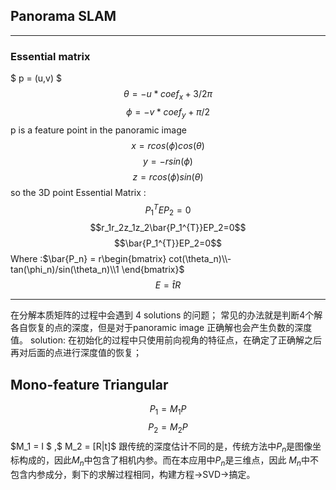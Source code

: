 ## Panorama SLAM
------
### Essential matrix 
$  p = (u,v) $ 
$$ \theta = -u*coef_x+3/2\pi$$
$$ \phi = -v*coef_y+\pi/2$$ p is a feature point in the panoramic image  
$$x = r cos(\phi )cos(\theta ) $$
$$y = -r sin(\phi )$$
$$z = r cos(\phi)sin(\theta)$$
so the 3D point Essential Matrix : 
$$ P_1^{T}EP_2=0$$
$$r_1r_2z_1z_2\bar{P_1^{T}}EP_2=0$$
$$\bar{P_1^{T}}EP_2=0$$
Where  :$\bar{P_n} = r\begin{bmatrix}
cot(\theta_n)\\-tan(\phi_n)/sin(\theta_n)\\1
\end{bmatrix}$
$$E= \hat{t}R$$

-----
在分解本质矩阵的过程中会遇到 4 solutions 的问题；
常见的办法就是判断4个解各自恢复的点的深度，但是对于panoramic image 正确解也会产生负数的深度值。
solution: 
在初始化的过程中只使用前向视角的特征点，在确定了正确解之后再对后面的点进行深度值的恢复；
## Mono-feature Triangular 
$$P_1=M_1P$$
$$P_2=M_2P$$
$M_1 = I $ ,$ M_2 = [R|t]$
跟传统的深度估计不同的是，传统方法中$P_n$是图像坐标构成的，因此$M_n$中包含了相机内参。而在本应用中$P_n$是三维点，因此 $M_n$中不包含内参成分，剩下的求解过程相同，构建方程->SVD->搞定。




